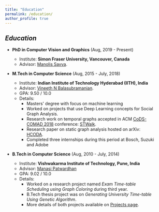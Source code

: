 ```yaml
---
title: "Education"
permalink: /education/
author_profile: true
---
```


##  *Education*

* **PhD in Computer Vision and Graphics** (Aug, 2019 - Present)
  * Institute: **Simon Fraser University, Vancouver, Canada**
  * Advisor: [Manolis Savva](http://msavva.github.io/).
  <!--* GPA: 3.75 / 4.0
  * Details: 
      * Research focuses on 3D indoor scene understanding.
      * Current project is about grouping similar objects in given indoor scene mesh. Some of the applications include scene editing, scene compression and scene retrieval.-->
      

* **M.Tech in Computer Science** (Aug, 2015 - July, 2018)
  * Institute: **Indian Institute of Technology Hyderabad (IITH), India**
  * Advisor: [Vineeth N Balasubramanian](http://www.iith.ac.in/~vineethnb/).
  * GPA: 9.50 / 10.0
  * Details: 
    *  Masters' degree with focus on machine learning
    *  Worked on projects that use Deep Learning concepts for Social Graph Analysis.
    *  Research work on temporal graphs accepted in ACM [CoDS-COMAD 2018](http://cods-comad.in/2018/index.html) conference: [STWalk](https://arxiv.org/pdf/1711.04150.pdf).
    *  Research paper on static graph analysis hosted on arXiv: [HCODA](https://arxiv.org/pdf/1612.09435.pdf).
    *  Completed three internships during this period at Bosch, Suzuki and Adobe
    <!--*  After graduation worked at Adobe as full-stack Java developer-->


* **B.Tech in Computer Science** (Aug, 2010 - July, 2014)
  * Institute: **Vishwakarma Institute of Technology, Pune, India**
  * Advisor: [Manasi Patwardhan](https://www.linkedin.com/in/manasi-patwardhan-25215019/)
  * GPA: 9.02 / 10.0
  * Details: 
    *  Worked on a research project named *Exam Time-table Scheduling using Graph Coloring* during third year.
    *  B.Tech thesis project was on *Generating University Time-table Using Genetic Algorithm*. 
    *  More details of both projects available on [Projects page](https://supriya-gdptl.github.io/projects/).
    

